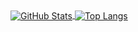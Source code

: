 <a href="https://github.com/continuemycoding">
  <img align="center" alt="GitHub Stats" src="https://github-readme-stats.vercel.app/api?theme=radical&username=continuemycoding&show_icons=true&include_all_commits=true" />
</a>
<a href="https://github.com/continuemycoding">
  <img align="center" alt="Top Langs" src="https://github-readme-stats.vercel.app/api/top-langs/?theme=radical&username=continuemycoding&layout=compact" />
</a>
